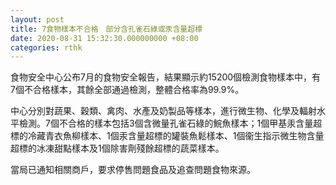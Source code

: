 ```yaml
---
layout: post
title: 7食物樣本不合格　部分含孔雀石綠或汞含量超標
date: 2020-08-31 15:32:30.000000000 +08:00
categories: rthk
---
```


食物安全中心公布7月的食物安全報告，結果顯示約15200個檢測食物樣本中，有7個不合格樣本，其餘全部通過檢測，整體合格率為99.9%。 

中心分別對蔬果、穀類、禽肉、水產及奶製品等樣本，進行微生物、化學及輻射水平檢測。7個不合格的樣本包括3個含微量孔雀石綠的鯇魚樣本；1個甲基汞含量超標的冷藏青衣魚柳樣本、1個汞含量超標的罐裝魚鬆樣本、1個衞生指示微生物含量超標的冰凍甜點樣本及1個除害劑殘餘超標的蔬菜樣本。

當局已通知相關商戶，要求停售問題食品及追查問題食物來源。
